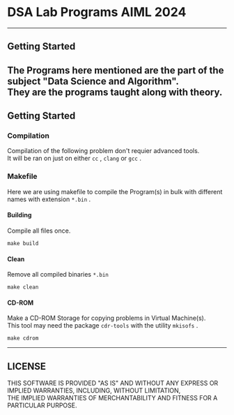 # DSA Lab Programs AIML 2024
---
## Getting Started
The Programs here mentioned are the part of the subject "Data Science and Algorithm". <br/>
They are the programs taught along with theory.
---
## Getting Started
### Compilation
Compilation of the following problem don't requier advanced tools. <br/>
It will be ran on just on either `cc` , `clang` or `gcc` .

### Makefile
Here we are using makefile to compile the Program(s) in bulk with different names with extension `*.bin` .

#### Building
Compile all files once.
```
make build
```

#### Clean
Remove all compiled binaries `*.bin`
```
make clean
```

#### CD-ROM
Make a CD-ROM Storage for copying problems in Virtual Machine(s). <br/>
This tool may need the package `cdr-tools` with the utility `mkisofs` .
```
make cdrom
```
---
## LICENSE
THIS SOFTWARE IS PROVIDED "AS IS" AND WITHOUT ANY EXPRESS OR IMPLIED WARRANTIES, INCLUDING, WITHOUT LIMITATION,<br/>
THE IMPLIED WARRANTIES OF MERCHANTABILITY AND FITNESS FOR A PARTICULAR PURPOSE.
